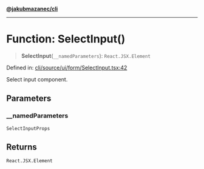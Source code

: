 [**@jakubmazanec/cli**](../README.md)

---

# Function: SelectInput()

> **SelectInput**(`__namedParameters`): `React.JSX.Element`

Defined in:
[cli/source/ui/form/SelectInput.tsx:42](https://github.com/jakubmazanec/tools/blob/dd3219e5c9e39fb2c6c2fa06c4f20acd2118ac84/packages/cli/source/ui/form/SelectInput.tsx#L42)

Select input component.

## Parameters

### \_\_namedParameters

`SelectInputProps`

## Returns

`React.JSX.Element`
